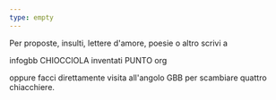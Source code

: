 ```yaml
---
type: empty
---
```

Per proposte, insulti, lettere d'amore, poesie o altro scrivi a

infogbb CHIOCCIOLA inventati PUNTO org

oppure facci direttamente visita all'angolo GBB
per scambiare quattro chiacchiere.
